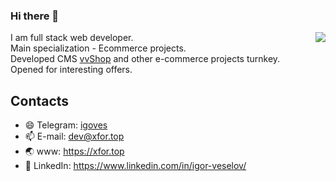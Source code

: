 ### Hi there 👋

<img align="right" src="https://github-readme-stats.vercel.app/api?username=utz0r2&&show_icons=true">

I am full stack web developer. <br/>
Main specialization - Ecommerce projects. <br/>
Developed CMS [vvShop](https://xfor.top/en/vvshop) and other e-commerce projects turnkey.<br/>
Opened for interesting offers.

## Contacts
- 😄 Telegram: [igoves](https://t.me/igoves)
- 📫 E-mail: [dev@xfor.top](mailto:dev@xfor.top)
- :earth_asia: www: https://xfor.top
- 👯 LinkedIn: https://www.linkedin.com/in/igor-veselov/

<!--
**utz0r2/utz0r2** is a ✨ _special_ ✨ repository because its `README.md` (this file) appears on your GitHub profile.

Here are some ideas to get you started:

- 🔭 I’m currently working on ...
- 🌱 I’m currently learning ...
- 👯 I’m looking to collaborate on ...
- 🤔 I’m looking for help with ...
- 💬 Ask me about ...
- 📫 How to reach me: ...
- 😄 Pronouns: ...
- ⚡ Fun fact: ...
-->
